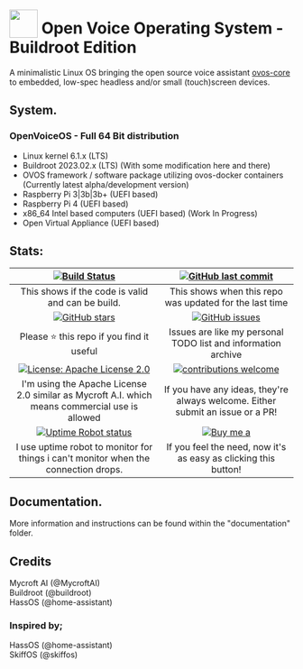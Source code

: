# <img src='https://camo.githubusercontent.com/48b782bbddb51b97cf2971fda5817080075f7799/68747470733a2f2f7261772e6769746861636b2e636f6d2f466f7274417765736f6d652f466f6e742d417765736f6d652f6d61737465722f737667732f736f6c69642f636f67732e737667' width='50' height='50' style='vertical-align:bottom'/> Open Voice Operating System - Buildroot Edition
A minimalistic Linux OS bringing the open source voice assistant [ovos-core](https://github.com/OpenVoiceOS/ovos-core) to embedded, low-spec headless and/or small (touch)screen devices.

## System.
### OpenVoiceOS - Full 64 Bit distribution
- Linux kernel 6.1.x (LTS)
- Buildroot 2023.02.x (LTS) (With some modification here and there)
- OVOS framework / software package utilizing ovos-docker containers (Currently latest alpha/development version)
- Raspberry Pi 3|3b|3b+ (UEFI based)
- Raspberry Pi 4 (UEFI based)
- x86_64 Intel based computers (UEFI based) (Work In Progress)
- Open Virtual Appliance (UEFI based)

## Stats:

| [![Build Status](https://travis-ci.org/OpenVoiceOS/OpenVoiceOS.svg?branch=master)](https://travis-ci.org/OpenVoiceOS/OpenVoiceOS) | [![GitHub last commit](https://img.shields.io/github/last-commit/google/skia.svg)](https://github.com/OpenVoiceOS/OpenVoiceOS/commits/develop) |
|:---:|:---:|
| This shows if the code is valid and can be build. | This shows when this repo was updated for the last time |
| [![GitHub stars](https://img.shields.io/github/stars/OpenVoiceOS/OpenVoiceOS.svg)](https://github.com/OpenVoiceOS/OpenVoiceOS/stargazers) | [![GitHub issues](https://img.shields.io/github/issues/OpenVoiceOS/OpenVoiceOS.svg)](https://github.com/OpenVoiceOS/OpenVoiceOS/issues) |
| Please :star: this repo if you find it useful | Issues are like my personal TODO list and information archive |
|[![License: Apache License 2.0](https://img.shields.io/crates/l/rustc-serialize.svg)](http://www.apache.org/licenses/LICENSE-2.0.html)| [![contributions welcome](https://img.shields.io/badge/contributions-welcome-blue.svg?style=flat)](https://github.com/OpenVoiceOS/OpenVoiceOS/pulls) |
| I'm using the Apache License 2.0 similar as Mycroft A.I. which means commercial use is allowed | If you have any ideas, they're always welcome.  Either submit an issue or a PR! |
| [![Uptime Robot status](https://img.shields.io/website-up-down-green-red/https/shields.io.svg?label=j1nx.nl)](https://stats.uptimerobot.com/Y5L6rSB07) | [![Buy me a](https://img.shields.io/badge/BuyMeABeer-Paypal-blue.svg)](https://www.paypal.me/j1nxnl) |
| I use uptime robot to monitor for things i can't monitor when the connection drops. | If you feel the need, now it's as easy as clicking this button! |

## Documentation.
More information and instructions can be found within the "documentation" folder.

## Credits
Mycroft AI (@MycroftAI)<br>
Buildroot (@buildroot)<br>
HassOS (@home-assistant)<br>

### Inspired by;
HassOS (@home-assistant)<br>
SkiffOS (@skiffos)